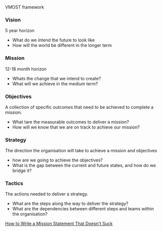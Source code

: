   
  
VMOST framework   
### **Vision**  
  
5 year horizon  
  
- What do we intend the future to look like  
- How will the world be different in the longer term  
  
### **Mission**  
  
12-18 month horizon  
  
- Whats the change that we intend to create?  
- What will we achieve in the medium term?  
  
### **Objectives**  
  
A collection of specific outcomes that need to be achieved to complete a mission.  
  
- What tare the measurable outcomes to deliver a mission?  
- How will we know that we are on track to achieve our mission?  
  
### **Strategy**  
  
The direction the organisation will take to achieve a mission and objectives  
  
- how are we going to achieve the objectives?  
- What is the gap between the current and future states, and how do we bridge it?  
  
### **Tactics**  
  
The actions needed to deliver a strategy.  
  
- What are the steps along the way to deliver the strategy?  
- What are the dependencies between different steps and teams within the organisation?  
  
[How to Write a Mission Statement That Doesn't Suck](https://www.youtube.com/watch?v=LJhG3HZ7b4o)  
